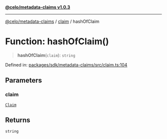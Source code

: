 [**@celo/metadata-claims v1.0.3**](../../README.md)

***

[@celo/metadata-claims](../../README.md) / [claim](../README.md) / hashOfClaim

# Function: hashOfClaim()

> **hashOfClaim**(`claim`): `string`

Defined in: [packages/sdk/metadata-claims/src/claim.ts:104](https://github.com/celo-org/developer-tooling/blob/master/packages/sdk/metadata-claims/src/claim.ts#L104)

## Parameters

### claim

[`Claim`](../type-aliases/Claim.md)

## Returns

`string`
